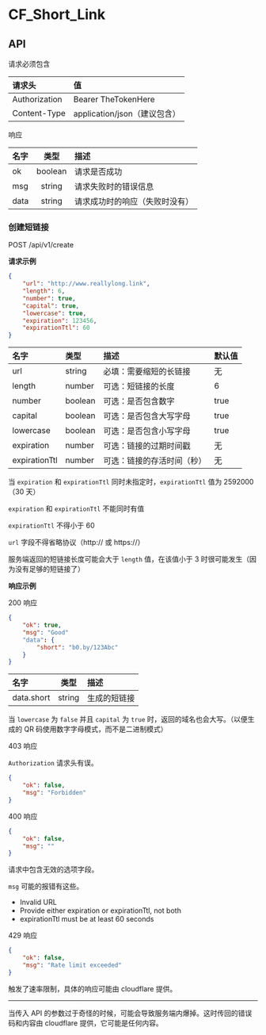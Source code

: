 # CF_Short_Link

## API

请求必须包含

|请求头|值|
|:-|:-|
|Authorization|Bearer TheTokenHere|
|Content-Type|application/json（建议包含）|

响应

|名字|类型|描述|
|:-|:-:|:-|
|ok|boolean|请求是否成功|
|msg|string|请求失败时的错误信息|
|data|string|请求成功时的响应（失败时没有）|

### 创建短链接

POST /api/v1/create

**请求示例**

```json
{
    "url": "http://www.reallylong.link",
    "length": 6,
    "number": true,
    "capital": true,
    "lowercase": true,
    "expiration": 123456,
    "expirationTtl": 60
}
```

|名字|类型|描述|默认值|
|:-|:-|:-|:-|
|url|string|必填：需要缩短的长链接|无|
|length|number|可选：短链接的长度|6|
|number|boolean|可选：是否包含数字|true|
|capital|boolean|可选：是否包含大写字母|true|
|lowercase|boolean|可选：是否包含小写字母|true|
|expiration|number|可选：链接的过期时间戳|无|
|expirationTtl|number|可选：链接的存活时间（秒）|无|

当 `expiration` 和 `expirationTtl` 同时未指定时，`expirationTtl` 值为 2592000（30 天）

`expiration` 和 `expirationTtl` 不能同时有值

`expirationTtl` 不得小于 60

`url` 字段不得省略协议（http:// 或 https://）

服务端返回的短链接长度可能会大于 `length` 值，在该值小于 3 时很可能发生（因为没有足够的短链接了）

**响应示例**

200 响应

```json
{
    "ok": true,
    "msg": "Good"
    "data": {
        "short": "b0.by/123Abc"
    }
}
```

|名字|类型|描述|
|:-|:-:|:-|
|data.short|string|生成的短链接|

当 `lowercase` 为 `false` 并且 `capital` 为 `true` 时，返回的域名也会大写。（以便生成的 QR 码使用数字字母模式，而不是二进制模式）

403 响应

`Authorization` 请求头有误。

```json
{
    "ok": false,
    "msg": "Forbidden"
}
```

400 响应

```json
{
    "ok": false,
    "msg": ""
}
```

请求中包含无效的选项字段。

`msg` 可能的报错有这些。
  - Invalid URL
  - Provide either expiration or expirationTtl, not both
  - expirationTtl must be at least 60 seconds

429 响应

```json
{
    "ok": false,
    "msg": "Rate limit exceeded"
}
```

触发了速率限制，具体的响应可能由 cloudflare 提供。

---

当传入 API 的参数过于奇怪的时候，可能会导致服务端内爆掉。这时传回的错误码和内容由 cloudflare 提供，它可能是任何内容。